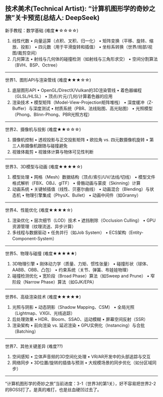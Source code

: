技术美术(Technical Artist):
“计算机图形学的奇妙之旅”关卡预览(总结人: DeepSeek)
------------------------------------------------
新手教程：数学基础 (难度★☆☆☆☆)
  1. 线性代数
      • 向量运算（点积、叉积、归一化）
      • 矩阵变换（平移、旋转、缩放、投影）
      • 四元数（用于平滑旋转和插值）
      • 坐标系转换（世界/局部/视图/裁剪空间）
  2. 几何算法
      • 射线与几何体的碰撞检测（如射线与三角形求交）
      • 空间分割算法（BVH、BSP、Octree）
------------------------------------------------
世界1、图形API与渲染管线 (难度★★★☆☆)
  1. 底层图形API
      • OpenGL/DirectX/Vulkan的3D渲染管线
      • 着色器编程（GLSL/HLSL）
      • 顶点/片元/几何/计算着色器的应用
  2. 渲染技术
      • 模型矩阵（Model-View-Projection矩阵堆栈）
      • 深度缓冲（Z-Buffer）与深度测试
      • 材质系统（PBR、法线贴图、高光贴图）
      • 光照模型（Phong、Blinn-Phong、PBR光照方程）
------------------------------------------------
世界2、摄像机与投影 (难度★★☆☆☆)
  1. 摄像机控制
      • 透视投影与正交投影矩阵
      • 欧拉角 vs. 四元数摄像机旋转
      • 第三人称摄像机跟随与碰撞避免
  2. 视锥体裁剪
      • 视锥体计算与物体可见性判断
------------------------------------------------
世界3、3D模型与动画 (难度★★★★☆)
  1. 模型处理
      • 网格（Mesh）数据结构（顶点/索引/UV/法线/切线）
      • 模型文件格式解析（FBX、OBJ、glTF）
      • 骨骼动画与蒙皮（Skinning）计算
  2. 动画系统
      • 关键帧插值（线性、贝塞尔曲线）
      • 动画混合（Blending）与状态机
      • 物理引擎集成（PhysX、Bullet）
      • 动画中间件（如Granny）
------------------------------------------------
世界4、性能优化 (难度★★★★☆)
  1. 渲染优化
      • 层次细节（LOD）技术
      • 遮挡剔除（Occlusion Culling）
      • GPU资源管理（纹理流送、异步计算）
  2. 多线程与数据驱动
      • 任务并行（如Job System）
      • ECS架构（Entity-Component-System）
------------------------------------------------
世界5、物理与碰撞 (难度★★★★★)
  1. 3D物理引擎
      • 刚体动力学（质量、力矩、惯性张量）
      • 碰撞形状（球体、AABB、OBB、凸包）
      • 约束系统（关节、弹簧、布娃娃物理）
  2. 碰撞检测优化
      • 宽阶段（Broad Phase）算法（如Sweep and Prune）
      • 窄阶段（Narrow Phase）算法（如GJK/EPA）
------------------------------------------------
世界6、高级渲染技术 (难度★★★★★)
  1. 光照与阴影
      • 动态阴影（Shadow Mapping、CSM）
      • 全局光照（Lightmap、VXGI、光线追踪）
  2. 后处理效果
      • HDR、Bloom、SSAO、运动模糊
      • 屏幕空间反射（SSR）
  3. 渲染架构
      • 前向渲染 vs. 延迟渲染
      • GPU实例化（Instancing）与合批（Batching）
------------------------------------------------
世界7、其他关键差异 (难度??)
  1. 空间感知
      • 立体声音频的3D空间化处理
      • VR/AR开发中的头部追踪与交互
  2. 网络同步
      • 3D位置/旋转的插值与预测
      • 大规模场景的同步优化（如分区域同步）
------------------------------------------------

“计算机图形学的奇妙之旅”当前进度：3-1（世界3的第1关），好不容易把世界2-2的BOSS打了。是真的难打，也是丝血硬凹过去了。